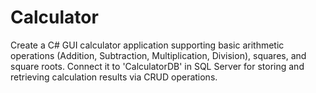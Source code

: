 # Calculator
Create a C# GUI calculator application supporting basic arithmetic operations (Addition, Subtraction, Multiplication, Division), squares, and square roots. Connect it to 'CalculatorDB' in SQL Server for storing and retrieving calculation results via CRUD operations.
